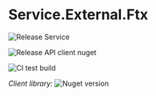 # Service.External.Ftx

![Release Service](https://github.com/MyJetWallet/Service.External.Ftx/workflows/Release%20Service/badge.svg)

![Release API client nuget](https://github.com/MyJetWallet/Service.External.Ftx/workflows/Release%20API%20client%20nuget/badge.svg)

![CI test build](https://github.com/MyJetWallet/Service.External.Ftx/workflows/CI%20test%20build/badge.svg)

*Client library:* ![Nuget version](https://img.shields.io/nuget/v/MyJetWallet.Service.External.Ftx.Client?label=MyJetWallet.Service.External.Ftx.Client&style=social)


